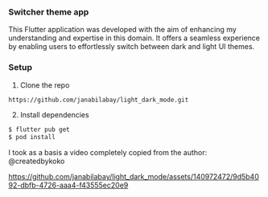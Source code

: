 ### Switcher theme app

This Flutter application was developed with the aim of enhancing my understanding and expertise in this domain. It offers a seamless experience by enabling users to effortlessly switch between dark and light UI themes.

### Setup

1. Clone the repo

```bash
https://github.com/janabilabay/light_dark_mode.git
```

2. Install dependencies

```bash
$ flutter pub get
$ pod install
```

I took as a basis a video completely copied from the author: @createdbykoko

https://github.com/janabilabay/light_dark_mode/assets/140972472/9d5b4092-dbfb-4726-aaa4-f43555ec20e9
